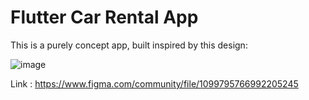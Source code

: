 # Flutter Car Rental App
This is a purely concept app, built inspired by this design:

![image](https://user-images.githubusercontent.com/111284741/198067031-cb13c87e-55aa-48af-8355-bdf77bc17ed3.png)

Link : https://www.figma.com/community/file/1099795766992205245
